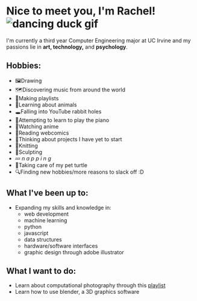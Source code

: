 <!-- !["hello there!" in wordart font](https://user-images.githubusercontent.com/55860035/162610425-fe291f07-f3f7-4563-b60e-b46cca896269.png) -->
# Nice to meet you, I'm Rachel! ![dancing duck gif](https://c.tenor.com/zjBypPlk9ekAAAAj/dancing-duck.gif)      
I'm currently a third year Computer Engineering major at UC Irvine 
and my passions lie in **art, technology,** and **psychology**. 

## Hobbies:
- 🖼️Drawing
- 🗺️Discovering music from around the world
- 🎵Making playlists
- 🦝Learning about animals
- 🕳️Falling into YouTube rabbit holes
- 🎹Attempting to learn to play the piano
- 🗾Watching anime
- 📖Reading webcomics
- 🤔Thinking about projects I have yet to start
- 🧶Knitting
- 🗽Sculpting
- 💤 *n a p p i n g*
- 🐢Taking care of my pet turtle
- 🔍Finding new hobbies/more reasons to slack off :D

## What I've been up to:
- Expanding my skills and knowledge in:
  - web development
  - machine learning
  - python
  - javascript
  - data structures
  - hardware/software interfaces
  - graphic design through adobe illustrator

## What I want to do:
- Learn about computational photography through this [playlist](https://youtube.com/playlist?list=PLAwxTw4SYaPn-unAWtRMleY4peSe4OzIY)
- Learn how to use blender, a 3D graphics software

<!-- # That's all for now, have a wonderful day/night!
 ![running goose gif](https://c.tenor.com/PpjSiIQFIWAAAAAi/goose-running-goose.gif) 
![dancing penguin from club penguin](https://images-wixmp-ed30a86b8c4ca887773594c2.wixmp.com/f/7dff0c84-b740-4213-b644-b6c89afbb5bf/de758vo-cc23bda5-b15f-4dec-be51-0fe972cb56b3.gif?token=eyJ0eXAiOiJKV1QiLCJhbGciOiJIUzI1NiJ9.eyJzdWIiOiJ1cm46YXBwOjdlMGQxODg5ODIyNjQzNzNhNWYwZDQxNWVhMGQyNmUwIiwiaXNzIjoidXJuOmFwcDo3ZTBkMTg4OTgyMjY0MzczYTVmMGQ0MTVlYTBkMjZlMCIsIm9iaiI6W1t7InBhdGgiOiJcL2ZcLzdkZmYwYzg0LWI3NDAtNDIxMy1iNjQ0LWI2Yzg5YWZiYjViZlwvZGU3NTh2by1jYzIzYmRhNS1iMTVmLTRkZWMtYmU1MS0wZmU5NzJjYjU2YjMuZ2lmIn1dXSwiYXVkIjpbInVybjpzZXJ2aWNlOmZpbGUuZG93bmxvYWQiXX0.U8A7GISHEpfRtMTou3D8cQBlDROOxZ3NCxQK3ATUobA) -->
